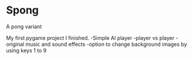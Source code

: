 # Spong
A pong variant

My first pygame project I finished.
-Simple AI player
-player vs player
-original music and sound effects
-option to change background images by using keys 1 to 9
